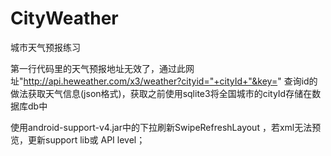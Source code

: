 # CityWeather
城市天气预报练习

第一行代码里的天气预报地址无效了，通过此网址"http://api.heweather.com/x3/weather?cityid="+cityId+"&key=" 查询id的做法获取天气信息(json格式)，获取之前使用sqlite3将全国城市的cityId存储在数据库db中

使用android-support-v4.jar中的下拉刷新SwipeRefreshLayout ，若xml无法预览，更新support lib或 API level；
